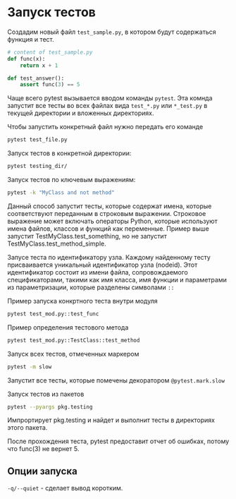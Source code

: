 # Запуск тестов

Создадим новый файл `test_sample.py`, в котором будут содержаться функция и тест.

```python
# content of test_sample.py
def func(x):
    return x + 1

def test_answer():
    assert func(3) == 5
```

Чаще всего pytest вызывается вводом команды `pytest`. Эта комнда запустит все тесты во всех файлах вида `test_*.py` или `*_test.py` в текущей директории и вложенных директориях.

Чтобы запустить конкретный файл нужно передать его команде

```bash
pytest test_file.py
```

Запуск тестов в конкретной директории:

```bash
pytest testing_dir/
```

Запуск тестов по ключевым выражениям:

```bash
pytest -k "MyClass and not method"
```

Данный способ запустит тесты, которые содержат имена, которые соответствуют переданным в строковым выражении. Строковое выражение может включать операторы Python, которые используют имена файлов, классов и функций как переменные. Пример выше запустит TestMyClass.test_something, но не запустит TestMyClass.test_method_simple.

Запусе теста по идентификатору узла. Каждому найденному тесту присваивается уникальный идентификатор узла (nodeid). Этот идентификатор состоит из имени файла, сопровождаемого спецификаторами, такими как имя класса, имя функции и параметрами из параметризации, которые разделены символами `::`

Пример запуска конкртного теста внутри модуля

```bash
pytest test_mod.py::test_func
```

Пример определения тестового метода

```bash
pytest test_mod.py::TestClass::test_method
```

Запуск всех тестов, отмеченных маркером

```bash
pytest -m slow
```

Запустит все тесты, которые помечены декоратором `@pytest.mark.slow`

Запуск тестов из пакетов

```bash
pytest --pyargs pkg.testing
```

Импрортирует pkg.testing и найдет и выполнит тесты в директориях этого пакета.

После прохождения теста, pytest предоставит отчет об ошибках, потому что func(3) не вернет 5.

## Опции запуска

`-q/--quiet` - сделает вывод коротким.
